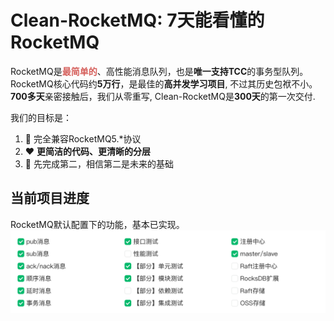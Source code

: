 # Clean-RocketMQ: 7天能看懂的RocketMQ 
RocketMQ是<strong style="color:#D55F5B;">最简单的</strong>、高性能消息队列，也是<strong>唯一支持TCC</strong>的事务型队列。<br />
RocketMQ核心代码约<strong>5万行</strong>，是最佳的<strong>高并发学习项目</strong>, 不过其历史包袱不小。<br />
<strong>700多天</strong>亲密接触后，我们从零重写, Clean-RocketMQ是<strong>300天</strong>的第一次交付.

我们的目标是：
1. :rocket: 完全兼容RocketMQ5.*协议
2. :heart: <strong>更简洁的代码、更清晰的分层</strong>
3. :brain: 先完成第二，相信第二是未来的基础

## 当前项目进度
RocketMQ默认配置下的功能，基本已实现。
![项目进度](/docs/cn/img/wolfmq-progress.png "项目进度")






